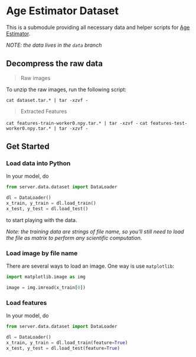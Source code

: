 # Age Estimator Dataset

This is a submodule providing all necessary data and helper scripts for [Age Estimator](https://github.com/oopDaniel/AgeEstimator).

_NOTE: the data lives in the `data` branch_

## Decompress the raw data

> Raw images

To unzip the raw images, run the following script:

`cat dataset.tar.* | tar -xzvf -`

> Extracted Features

`cat features-train-worker0.npy.tar.* | tar -xzvf -`
`cat features-test-worker0.npy.tar.* | tar -xzvf -`

## Get Started

### Load data into Python

In your model, do

```python
from server.data.dataset import DataLoader

dl = DataLoader()
x_train, y_train = dl.load_train()
x_test, y_test = dl.load_test()
```

to start playing with the data.

_Note: the training data are strings of file name, so you'll still need to load the file as matrix to perform any scientific computation._

### Load image by file name

There are several ways to load an image. One way is use `matplotlib`:

```python
import matplotlib.image as img

image = img.imread(x_train[0])
```

### Load features

In your model, do

```python
from server.data.dataset import DataLoader

dl = DataLoader()
x_train, y_train = dl.load_train(feature=True)
x_test, y_test = dl.load_test(feature=True)
```
